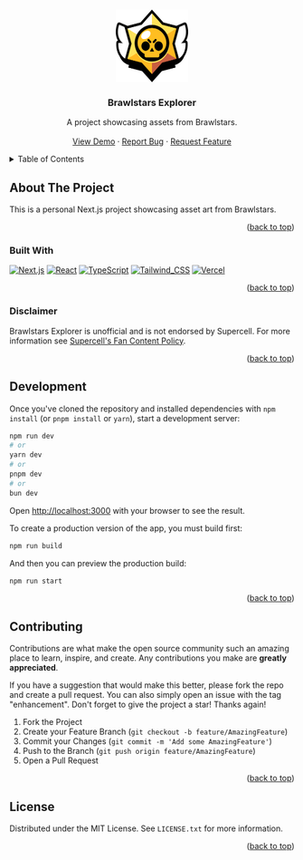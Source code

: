 <a name="readme-top"></a>

<br />
<div align="center">
  <a href="https://github.com/Derek4aty1/brawlstars-explorer">
    <img src="public/images/brawlstars-logo-wings.png" alt="Logo" width="128" height="128">
  </a>
  
<h3 align="center">Brawlstars Explorer</h3>

  <p align="center">
    A project showcasing assets from Brawlstars.
    <br />
    <br />
    <a href="https://brawlstars-explorer.vercel.app">View Demo</a>
    ·
    <a href="https://github.com/Derek4aty1/brawlstars-explorer/issues/new?labels=bug&template=bug-report---.md">Report Bug</a>
    ·
    <a href="https://github.com/Derek4aty1/brawlstars-explorer/issues/new?labels=enhancement&template=feature-request---.md">Request Feature</a>
  </p>
</div>

<!-- TABLE OF CONTENTS -->
<details>
  <summary>Table of Contents</summary>
  <ol>
    <li>
      <a href="#about-the-project">About The Project</a>
      <ul>
        <li><a href="#built-with">Built With</a></li>
        <li><a href="#disclaimer">Disclaimer</a></li>
      </ul>
    </li>
    <li><a href="#development">Development</a></li>
    <li><a href="#contributing">Contributing</a></li>
    <li><a href="#license">License</a></li>
  </ol>
</details>

<!-- ABOUT THE PROJECT -->

## About The Project

This is a personal Next.js project showcasing asset art from Brawlstars.

<p align="right">(<a href="#readme-top">back to top</a>)</p>

### Built With

[![Next.js][Next.js-badge]][Next.js-url]
[![React][React-badge]][React-url]
[![TypeScript][TypeScript-badge]][TypeScript-url]
[![Tailwind_CSS][Tailwind-badge]][Tailwind-url]
[![Vercel][Vercel-badge]][Vercel-url]

<p align="right">(<a href="#readme-top">back to top</a>)</p>

### Disclaimer

Brawlstars Explorer is unofficial and is not endorsed by Supercell. For more information see [Supercell's Fan Content Policy](https://supercell.com/en/fan-content-policy/).

<p align="right">(<a href="#readme-top">back to top</a>)</p>

<!-- DEVELOPMENT -->

## Development

Once you've cloned the repository and installed dependencies with `npm install` (or `pnpm install` or `yarn`), start a development server:

```bash
npm run dev
# or
yarn dev
# or
pnpm dev
# or
bun dev
```

Open [http://localhost:3000](http://localhost:3000) with your browser to see the result.

To create a production version of the app, you must build first:

```bash
npm run build
```

And then you can preview the production build:

```bash
npm run start
```

<p align="right">(<a href="#readme-top">back to top</a>)</p>

<!-- CONTRIBUTING -->

## Contributing

Contributions are what make the open source community such an amazing place to learn, inspire, and create. Any contributions you make are **greatly appreciated**.

If you have a suggestion that would make this better, please fork the repo and create a pull request. You can also simply open an issue with the tag "enhancement".
Don't forget to give the project a star! Thanks again!

1. Fork the Project
2. Create your Feature Branch (`git checkout -b feature/AmazingFeature`)
3. Commit your Changes (`git commit -m 'Add some AmazingFeature'`)
4. Push to the Branch (`git push origin feature/AmazingFeature`)
5. Open a Pull Request

<p align="right">(<a href="#readme-top">back to top</a>)</p>

<!-- LICENSE -->

## License

Distributed under the MIT License. See `LICENSE.txt` for more information.

<p align="right">(<a href="#readme-top">back to top</a>)</p>

<!-- MARKDOWN LINKS & IMAGES -->

[Next.js-badge]: https://img.shields.io/badge/Next.js-000000?style=for-the-badge&logo=nextdotjs&logoColor=white
[Next.js-url]: https://nextjs.org/
[React-badge]: https://img.shields.io/badge/react-20232a.svg?style=for-the-badge&logo=react&logoColor=61DAFB
[React-url]: https://reactjs.org/
[TypeScript-badge]: https://img.shields.io/badge/TypeScript-007ACC?style=for-the-badge&logo=typescript&logoColor=white
[TypeScript-url]: https://www.typescriptlang.org/
[Tailwind-badge]: https://img.shields.io/badge/Tailwind_CSS-38B2AC?style=for-the-badge&logo=tailwind-css&logoColor=white
[Tailwind-url]: https://tailwindcss.com/
[ESLint-badge]: https://img.shields.io/badge/eslint-3A33D1?style=for-the-badge&logo=eslint&logoColor=white
[ESLint-url]: https://eslint.org/
[Prettier-badge]: https://img.shields.io/badge/prettier-1A2C34?style=for-the-badge&logo=prettier&logoColor=F7BA3E
[Prettier-url]: https://prettier.io/
[Vercel-badge]: https://img.shields.io/badge/Vercel-000000?style=for-the-badge&logo=vercel&logoColor=white
[Vercel-url]: https://vercel.com/
